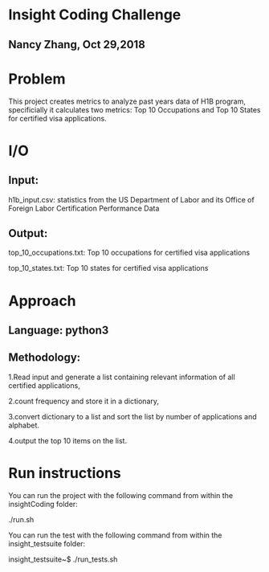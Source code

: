 # Insight Coding Challenge
## Nancy Zhang, Oct 29,2018
# Problem
This project creates metrics to analyze past years data of H1B program, specificially it calculates two metrics: Top 10 Occupations and Top 10 States for certified visa applications.

# I/O
## Input:

h1b_input.csv: statistics from the US Department of Labor and its Office of Foreign Labor Certification Performance Data

## Output:

top_10_occupations.txt: Top 10 occupations for certified visa applications

top_10_states.txt: Top 10 states for certified visa applications

# Approach
## Language: python3
## Methodology:
1.Read input and generate a list containing relevant information of all certified applications,

2.count frequency and store it in a dictionary,

3.convert dictionary to a list and sort the list by number of applications and alphabet.

4.output the top 10 items on the list.

# Run instructions
You can run the project with the following command from within the insightCoding folder:

./run.sh 

You can run the test with the following command from within the insight_testsuite folder:

insight_testsuite~$ ./run_tests.sh 

